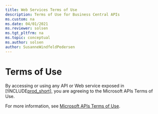 ```yaml
---
title: Web Services Terms of Use
description: Terms of Use for Business Central APIs
ms.custom: na
ms.date: 04/01/2021
ms.reviewer: solsen
ms.tgt_pltfrm: na
ms.topic: conceptual
ms.author: solsen
author: SusanneWindfeldPedersen
---
```


# Terms of Use

By accessing or using any API or Web service exposed in [!INCLUDE[prod_short](../developer/includes/prod_short.md)], you are agreeing to the Microsoft APIs Terms of Use. 

For more information, see [Microsoft APIs Terms of Use](/legal/microsoft-apis/terms-of-use).

